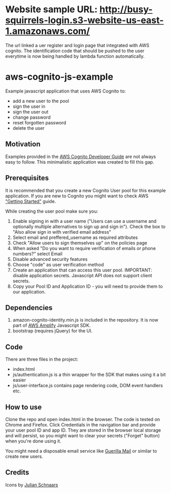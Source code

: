 # Website sample URL: http://busy-squirrels-login.s3-website-us-east-1.amazonaws.com/
The url linked a uer register and login page that integrated with AWS cognito.
The identification code that should be pushed to the user everytime is now being handled by lambda function automatically.




# aws-cognito-js-example

Example javascript application that uses AWS Cognito to:
* add a new user to the pool
* sign the user in
* sign the user out
* change password
* reset forgotten password
* delete the user

## Motivation

Examples provided in the [AWS Cognito Developer Guide](https://docs.aws.amazon.com/cognito/latest/developerguide/using-amazon-cognito-user-identity-pools-javascript-examples.html) are not always easy to follow. This minimalistic application was created to fill this gap.

## Prerequisites

It is recommended that you create a new Cognito User pool for this example application.
If you are new to Cognito you might want to check AWS ["Getting Started"](https://aws.amazon.com/cognito/getting-started/) guide.

While creating the user pool make sure you:
1. Enable signing in with a user name ("Users can use a username and optionally multiple alternatives to sign up and sign in"). Check the box to "Also allow sign in with verified email address"
1. Select email and preffered_username as required attributes
1. Check "Allow users to sign themselves up" on the policies page
1. When asked "Do you want to require verification of emails or phone numbers?" select Email
1. Disable advanced security features
1. Choose "code" as user verification method
1. Create an application that can access this user pool. IMPORTANT: disable application secrets. Javascript API does not support client secrets. 
1. Copy your Pool ID and Application ID - you will need to provide them to our application.

## Dependencies

1. amazon-cognito-identity.min.js is included in the repository. It is now part of [AWS Amplify](https://github.com/aws-amplify/amplify-js/tree/master/packages/amazon-cognito-identity-js) Javascript SDK.
1. bootstrap (requires jQuery) for the UI.

## Code

There are three files in the project:
* index.html 
* js/authentication.js is a thin wrapper for the SDK that makes using it a bit easier
* js/user-interface.js contains page rendering code, DOM event handlers etc.

## How to use

Clone the repo and open index.html in the browser. The code is tested on Chrome and Firefox.
Click Credentials in the navigation bar and provide your user pool ID and app ID. They are stored in the browser local storage and will persist, so you might want to clear your secrets ("Forget" button) when you're done using it.

You might need a disposable email service like [Guerilla Mail](https://www.guerrillamail.com/) or similar to create new users.

## Credits

Icons by [Julian Schnaars](https://www.iconfinder.com/iconsets/female-styles)

